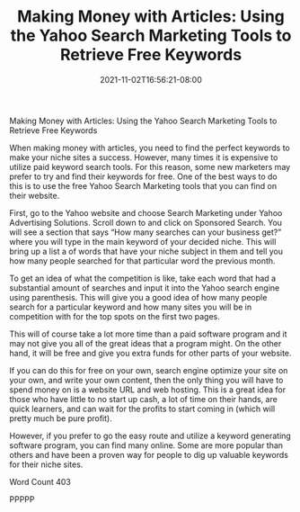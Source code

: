 ﻿---
title: "Making Money with Articles: Using the Yahoo Search Marketing Tools to Retrieve Free Keywords"
date: 2021-11-02T16:56:21-08:00
description: "Making Money With Articles Tips for Web Success"
featured_image: "/images/Making Money With Articles.jpg"
tags: ["Making Money With Articles"]
---

Making Money with Articles: Using the Yahoo Search Marketing Tools to Retrieve Free Keywords

When making money with articles, you need to find the perfect keywords to make your niche sites a success. However, many times it is expensive to utilize paid keyword search tools. For this reason, some new marketers may prefer to try and find their keywords for free. One of the best ways to do this is to use the free Yahoo Search Marketing tools that you can find on their website.

First, go to the Yahoo website and choose Search Marketing under Yahoo Advertising Solutions. Scroll down to and click on Sponsored Search. You will see a section that says “How many searches can your business get?” where you will type in the main keyword of your decided niche. This will bring up a list a of words that have your niche subject in them and tell you how many people searched for that particular word the previous month.

To get an idea of what the competition is like, take each word that had a substantial amount of searches and input it into the Yahoo search engine using parenthesis. This will give you a good idea of how many people search for a particular keyword and how many sites you will be in competition with for the top spots on the first two pages.

This will of course take a lot more time than a paid software program and it may not give you all of the great ideas that a program might. On the other hand, it will be free and give you extra funds for other parts of your website.

If you can do this for free on your own, search engine optimize your site on your own, and write your own content, then the only thing you will have to spend money on is a website URL and web hosting. This is a great idea for those who have little to no start up cash, a lot of time on their hands, are quick learners, and can wait for the profits to start coming in (which will pretty much be pure profit).

However, if you prefer to go the easy route and utilize a keyword generating software program, you can find many online. Some are more popular than others and have been a proven way for people to dig up valuable keywords for their niche sites.

Word Count 403

PPPPP

